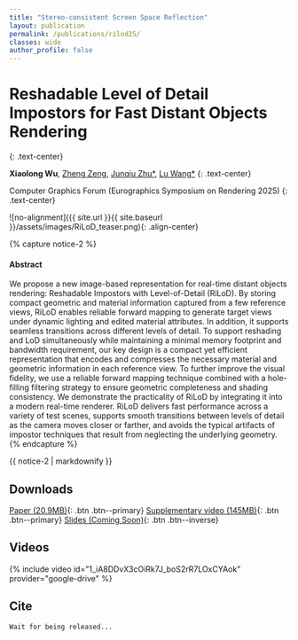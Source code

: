 ```yaml
---
title: "Stereo-consistent Screen Space Reflection"
layout: publication
permalink: /publications/rilod25/
classes: wide
author_profile: false
---
```


# Reshadable Level of Detail Impostors for Fast Distant Objects Rendering
{: .text-center}

**Xiaolong Wu**, [Zheng Zeng](https://zheng95z.github.io/), [Junqiu Zhu\*](https://junqiuzhu.github.io/), [Lu Wang\*](https://wanglusdu.github.io/)
{: .text-center}

Computer Graphics Forum (Eurographics Symposium on Rendering 2025)
{: .text-center}

![no-alignment]({{ site.url }}{{ site.baseurl }}/assets/images/RiLoD_teaser.png){: .align-center}


{% capture notice-2 %}
#### Abstract

We propose a new image-based representation for real-time distant objects rendering: Reshadable Impostors with Level-of-Detail (RiLoD). By storing compact geometric and material information captured from a few reference views, RiLoD enables reliable forward mapping to generate target views under dynamic lighting and edited material attributes. In addition, it supports seamless transitions across different levels of detail.
To support reshading and LoD simultaneously while maintaining a minimal memory footprint and bandwidth requirement, our key design is a compact yet efficient representation that encodes and compresses the necessary material and geometric information in each reference view. To further improve the visual fidelity, we use a reliable forward mapping technique combined with a hole-filling filtering strategy to ensure geometric completeness and shading consistency.
We demonstrate the practicality of RiLoD by integrating it into a modern real-time renderer. RiLoD delivers fast performance across a variety of test scenes, supports smooth transitions between levels of detail as the camera moves closer or farther, and avoids the typical artifacts of impostor techniques that result from neglecting the underlying geometry.
{% endcapture %}

<div class="notice">
  {{ notice-2 | markdownify }}
</div>

## Downloads
[Paper (20.9MB)](/assets/files/rilod25.pdf){: .btn .btn--primary}
[Supplementary video (145MB)](https://drive.google.com/file/d/1_iA8DDvX3cOiRk7J_boS2rR7LOxCYAok/view?usp=sharing){: .btn .btn--primary}
[Slides (Coming Soon)](){: .btn .btn--inverse}
## Videos
{% include video id="1_iA8DDvX3cOiRk7J_boS2rR7LOxCYAok" provider="google-drive" %}

## Cite

```html
Wait for being released...
```